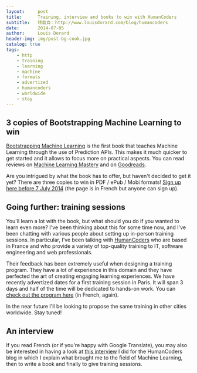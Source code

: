 ```yaml
---
layout:     post
title:      Training, interview and books to win with HumanCoders
subtitle:   转载自：http://www.louisdorard.com/blog/humancoders
date:       2014-07-05
author:     Louis Dorard
header-img: img/post-bg-cook.jpg
catalog: true
tags:
    - http
    - training
    - learning
    - machine
    - formats
    - advertized
    - humancoders
    - worldwide
    - stay
---
```


## 3 copies of Bootstrapping Machine Learning to win

[Bootstrapping Machine Learning](http://www.louisdorard.com/machine-learning-book) is the first book that teaches Machine Learning through the use of Prediction APIs. This makes it much quicker to get started and it allows to focus more on practical aspects. You can read reviews on [Machine Learning Mastery](http://machinelearningmastery.com/bootstrapping-machine-learning-book-review) and on [Goodreads](https://www.goodreads.com/book/show/22515367-bootstrapping-machine-learning).

Are you intrigued by what the book has to offer, but haven't decided to get it yet? There are three copies to win in PDF / ePub / Mobi formats! [Sign up here before 7 July 2014](http://contest.humancoders.com/contests/26-machine-learning-book) (the page is in French but anyone can sign up).

## Going further: training sessions

You'll learn a lot with the book, but what should you do if you wanted to learn even more? I've been thinking about this for some time now, and I've been chatting with various people about setting up in-person training sessions. In particular, I've been talking with [HumanCoders](http://humancoders.com/.) who are based in France and who provide a variety of top-quality training to IT, software engineering and web professionals.

Their feedback has been extremely useful when designing a training program. They have a lot of experience in this domain and they have perfected the art of creating engaging learning experiences. We have recently advertized dates for a first training session in Paris. It will span 3 days and half of the time will be dedicated to hands-on work. You can [check out the program here](http://formations.humancoders.com/formations/machine-learning) (in French, again).

In the near future I'll be looking to propose the same training in other cities worldwide. Stay tuned!

## An interview

If you read French (or if you're happy with Google Translate), you may also be interested in having a look at [this interview](http://blog.humancoders.com/interview-louis-dorard-formateur-machine-learning-1239) I did for the HumanCoders blog in which I explain what brought me to the field of Machine Learning, then to write a book and finally to give training sessions.
